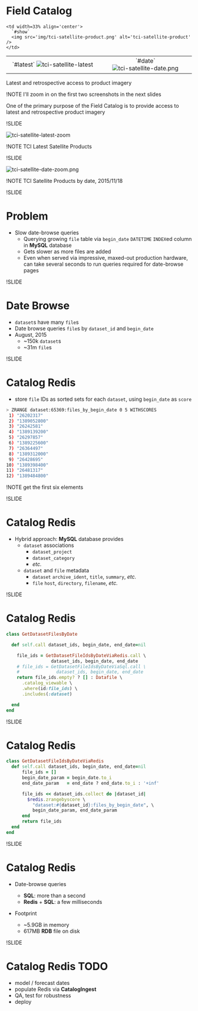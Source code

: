 # Field Catalog

<table>
  <tr>
        <td width=33% align='center'>
      `#latest`
      <img src='img/tci-satellite-latest.png' alt='tci-satellite-latest'/>
    </td>
    <td width=33% align='center'>
      `#date`
      <img src='img/tci-satellite-date.png' alt='tci-satellite-date.png' />
    </td>

    <td width=33% align='center'>
      `#show`
      <img src='img/tci-satellite-product.png' alt='tci-satellite-product' />
    </td>
  </tr>
</table>

Latest and retrospective access to product imagery

!NOTE
I'll zoom in on the first two screenshots in the next slides

One of the primary purpose of the Field Catalog is to provide access to latest and retrospective product imagery


!SLIDE

<img src='img/tci-satellite-latest-zoom.png' alt='tci-satellite-latest-zoom'/>

!NOTE
TCI Latest Satellite Products

!SLIDE

<img src='img/tci-satellite-date-zoom.png' alt='tci-satellite-date-zoom.png' />

!NOTE
TCI Satellite Products by date, 2015/11/18

!SLIDE

# Problem

- Slow date-browse queries
  - Querying growing `file` table via `begin_date` `DATETIME` `INDEX`ed column in **MySQL** database
  - Gets slower as more files are added
  - Even when served via impressive, maxed-out production hardware, can take several seconds to run queries required for date-browse pages

!SLIDE

# Date Browse

- `dataset`s have many `file`s
- Date browse queries `file`s by `dataset_id` and `begin_date`
- August, 2015
  - ~150k `dataset`s
  - ~31m `file`s

!SLIDE

# Catalog Redis

- store `file` IDs as sorted sets for each `dataset`, using `begin_date` as `score`

```sh
> ZRANGE dataset:65369:files_by_begin_date 0 5 WITHSCORES
 1) "26202317"
 2) "1389052800"
 3) "26242581"
 4) "1389139200"
 5) "26297857"
 6) "1389225600"
 7) "26364497"
 8) "1389312000"
 9) "26428695"
10) "1389398400"
11) "26481317"
12) "1389484800"
```

!NOTE
get the first six elements

!SLIDE

# Catalog Redis

- Hybrid approach: **MySQL** database provides
  - `dataset` associations
    - `dataset_project`
    - `dataset_category`
    - *etc.*
  - `dataset` and `file` metadata
    - `dataset` `archive_ident`, `title`, `summary`, *etc.*
    - `file` `host`, `directory`, `filename`, *etc.*

!SLIDE

# Catalog Redis

```ruby
class GetDatasetFilesByDate

  def self.call dataset_ids, begin_date, end_date=nil

    file_ids = GetDatasetFileIdsByDateViaRedis.call \
                 dataset_ids, begin_date, end_date
    # file_ids = GetDatasetFileIdsByDateViaSql.call \
    #              dataset_ids, begin_date, end_date
    return file_ids.empty? ? [] : Datafile \
      .catalog_viewable \
      .where(id:file_ids) \
      .includes(:dataset)

  end
end
```


!SLIDE

# Catalog Redis

```ruby
class GetDatasetFileIdsByDateViaRedis
  def self.call dataset_ids, begin_date, end_date=nil
      file_ids = []
      begin_date_param = begin_date.to_i
      end_date_param   = end_date ? end_date.to_i : '+inf'

      file_ids << dataset_ids.collect do |dataset_id|
        $redis.zrangebyscore \
          "dataset:#{dataset_id}:files_by_begin_date", \
          begin_date_param, end_date_param
      end
      return file_ids
  end
end
```


!SLIDE

# Catalog Redis

- Date-browse queries
  - **SQL**: more than a second
  - **Redis** + **SQL**: a few milliseconds

- Footprint
  - ~5.9GB in memory
  - 617MB **RDB** file on disk

!SLIDE

# Catalog Redis TODO

- model / forecast dates
- populate Redis via **CatalogIngest**
- QA, test for robustness
- deploy
